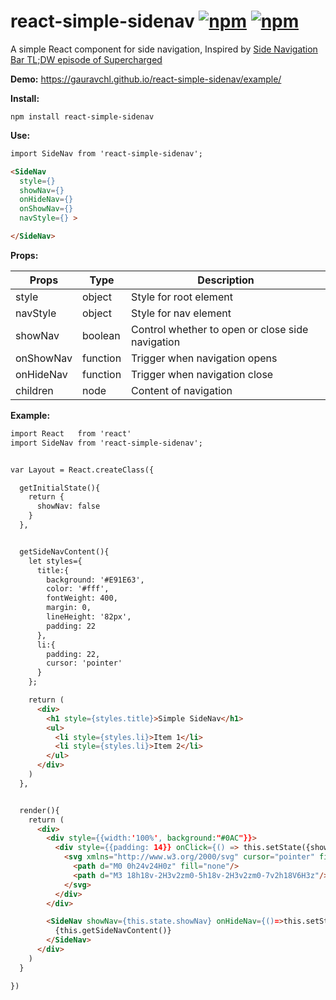 # react-simple-sidenav [![npm](https://img.shields.io/npm/v/react-simple-sidenav.svg?maxAge=000)](https://www.npmjs.com/package/react-simple-sidenav) [![npm](https://img.shields.io/npm/dm/react-simple-sidenav.svg?maxAge=000)](https://www.npmjs.com/package/react-simple-sidenav)

A simple React component for side navigation, Inspired by [Side Navigation Bar TL;DW episode of Supercharged](https://youtu.be/Mhnj3PiPnZw)

**Demo:**  https://gauravchl.github.io/react-simple-sidenav/example/

**Install:**
```
npm install react-simple-sidenav
```

**Use:**
```html
import SideNav from 'react-simple-sidenav';

<SideNav
  style={}
  showNav={}
  onHideNav={}
  onShowNav={}
  navStyle={} >

</SideNav>
```
**Props:**

Props | Type | Description
------|------ | -------------
style | object | Style for root element
navStyle | object | Style for nav element
showNav | boolean | Control whether to open or close side navigation
onShowNav | function | Trigger when navigation opens
onHideNav | function | Trigger when navigation close
children  | node | Content of navigation



**Example:**

```html
import React   from 'react'
import SideNav from 'react-simple-sidenav';


var Layout = React.createClass({

  getInitialState(){
    return {
      showNav: false
    }
  },


  getSideNavContent(){
    let styles={
      title:{
        background: '#E91E63',
        color: '#fff',
        fontWeight: 400,
        margin: 0,
        lineHeight: '82px',
        padding: 22
      },
      li:{
        padding: 22,
        cursor: 'pointer'
      }
    };

    return (
      <div>
        <h1 style={styles.title}>Simple SideNav</h1>
        <ul>
          <li style={styles.li}>Item 1</li>
          <li style={styles.li}>Item 2</li>
        </ul>
      </div>
    )
  },


  render(){
    return (
      <div>
        <div style={{width:'100%', background:"#0AC"}}>
          <div style={{padding: 14}} onClick={() => this.setState({showNav: !this.state.showNav})}>
            <svg xmlns="http://www.w3.org/2000/svg" cursor="pointer" fill="#fff" height="24" viewBox="0 0 24 24" width="24">
              <path d="M0 0h24v24H0z" fill="none"/>
              <path d="M3 18h18v-2H3v2zm0-5h18v-2H3v2zm0-7v2h18V6H3z"/>
            </svg>
          </div>
        </div>

        <SideNav showNav={this.state.showNav} onHideNav={()=>this.setState({showNav:false})}>
          {this.getSideNavContent()}
        </SideNav>
      </div>
    )
  }

})

```

